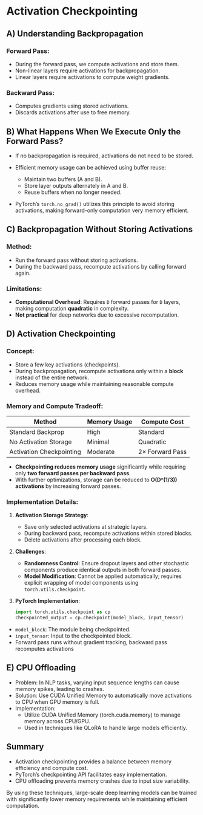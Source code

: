 # Activation Checkpointing

## A) Understanding Backpropagation

### Forward Pass:
- During the forward pass, we compute activations and store them.
- Non-linear layers require activations for backpropagation.
- Linear layers require activations to compute weight gradients.

### Backward Pass:
- Computes gradients using stored activations.
- Discards activations after use to free memory.

## B) What Happens When We Execute Only the Forward Pass?
- If no backpropagation is required, activations do not need to be stored.
- Efficient memory usage can be achieved using buffer reuse:
  - Maintain two buffers (A and B).
  - Store layer outputs alternately in A and B.
  - Reuse buffers when no longer needed.

- PyTorch’s `torch.no_grad()` utilizes this principle to avoid storing activations, making forward-only computation very memory efficient.

## C) Backpropagation Without Storing Activations

### Method:
- Run the forward pass without storing activations.
- During the backward pass, recompute activations by calling forward again.

### Limitations:
- **Computational Overhead**: Requires `D` forward passes for `D` layers, making computation **quadratic** in complexity.
- **Not practical** for deep networks due to excessive recomputation.

## D) Activation Checkpointing

### Concept:
- Store a few key activations (checkpoints).
- During backpropagation, recompute activations only within a **block** instead of the entire network.
- Reduces memory usage while maintaining reasonable compute overhead.

### Memory and Compute Tradeoff:
| Method                   | Memory Usage  | Compute Cost  |
|--------------------------|--------------|--------------|
| Standard Backprop        | High         | Standard     |
| No Activation Storage    | Minimal      | Quadratic    |
| Activation Checkpointing | Moderate     | 2× Forward Pass |

- **Checkpointing reduces memory usage** significantly while requiring only **two forward passes per backward pass**.
- With further optimizations, storage can be reduced to **O(D^(1/3)) activations** by increasing forward passes.

### Implementation Details:
1. **Activation Storage Strategy**:
   - Save only selected activations at strategic layers.
   - During backward pass, recompute activations within stored blocks.
   - Delete activations after processing each block.

2. **Challenges**:
   - **Randomness Control**: Ensure dropout layers and other stochastic components produce identical outputs in both forward passes.
   - **Model Modification**: Cannot be applied automatically; requires explicit wrapping of model components using `torch.utils.checkpoint`.

3. **PyTorch Implementation**:
   ```python
   import torch.utils.checkpoint as cp
   checkpointed_output = cp.checkpoint(model_block, input_tensor)
   ```
  - `model_block`: The module being checkpointed.
  - `input_tensor`: Input to the checkpointed block.
  - Forward pass runs without gradient tracking, backward pass recomputes activations

## E) CPU Offloading
- Problem: In NLP tasks, varying input sequence lengths can cause memory spikes, leading to crashes.
- Solution: Use CUDA Unified Memory to automatically move activations to CPU when GPU memory is full.
- Implementation:
  - Utilize CUDA Unified Memory (torch.cuda.memory) to manage memory across CPU/GPU.
  - Used in techniques like QLoRA to handle large models efficiently.

## Summary
- Activation checkpointing provides a balance between memory efficiency and compute cost.
- PyTorch’s checkpointing API facilitates easy implementation.
- CPU offloading prevents memory crashes due to input size variability.

By using these techniques, large-scale deep learning models can be trained with significantly lower memory requirements while maintaining efficient computation.